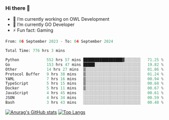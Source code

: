 ### Hi there 👋 

- 🔭 I’m currently working on OWL Development
- 🌱 I’m currently GO Developer
-  ⚡ Fun fact: Gaming
  
  <!--
- 👯 I’m looking to collaborate on ...
- 🤔 I’m looking for help with ...
- 💬 Ask me about ...
- 📫 How to reach me: ...
- 😄 Pronouns: ...
-->

<!--START_SECTION:waka-->

```python
From: 06 September 2023 - To: 04 September 2024

Total Time: 776 hrs 3 mins

Python            552 hrs 57 mins █████████████████▓░░░░░░░   71.25 %
Go                153 hrs 47 mins █████░░░░░░░░░░░░░░░░░░░░   19.82 %
Other             14 hrs 27 mins  ▒░░░░░░░░░░░░░░░░░░░░░░░░   01.86 %
Protocol Buffer   9 hrs 38 mins   ▒░░░░░░░░░░░░░░░░░░░░░░░░   01.24 %
YAML              7 hrs 16 mins   ▒░░░░░░░░░░░░░░░░░░░░░░░░   00.94 %
TypeScript        5 hrs 15 mins   ▒░░░░░░░░░░░░░░░░░░░░░░░░   00.68 %
Docker            5 hrs 11 mins   ▒░░░░░░░░░░░░░░░░░░░░░░░░   00.67 %
JavaScript        4 hrs 45 mins   ░░░░░░░░░░░░░░░░░░░░░░░░░   00.61 %
JSON              4 hrs 34 mins   ░░░░░░░░░░░░░░░░░░░░░░░░░   00.59 %
Bash              3 hrs 43 mins   ░░░░░░░░░░░░░░░░░░░░░░░░░   00.48 %
```

<!--END_SECTION:waka-->

[![Anurag's GitHub stats](https://github-readme-stats.vercel.app/api?username=aebalz&show_icons=true&theme=codeSTACKr)](https://github.com/anuraghazra/github-readme-stats)
[![Top Langs](https://github-readme-stats.vercel.app/api/top-langs/?username=aebalz&layout=compact&card_width=350&theme=codeSTACKr)](https://github.com/anuraghazra/github-readme-stats)
<!-- [![Readme Card](https://github-readme-stats.vercel.app/api/pin/?username=aebalz&repo=go-gin-gone&show_owner=true)](https://github.com/anuraghazra/github-readme-stats)-->
